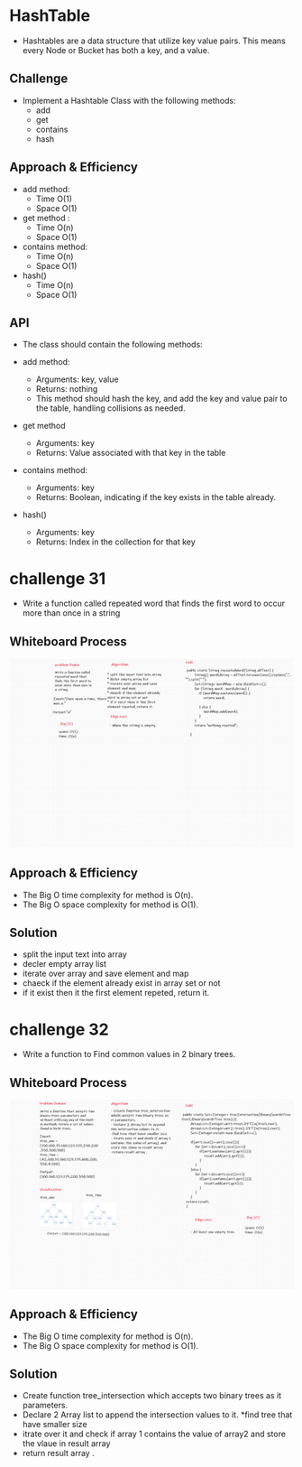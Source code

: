 # HashTable

* Hashtables are a data structure that utilize key value pairs. This means every Node or Bucket has both a key, and a value.

## Challenge

* Implement a Hashtable Class with the following methods:
  * add
  * get
  * contains
  * hash

## Approach & Efficiency

* add method:
  * Time O(1)
  * Space O(1)
* get method :
  * Time O(n)
  * Space O(1)
* contains method:
  * Time O(n)
  * Space O(1)
* hash()
  * Time O(n)
  * Space O(1)

## API

* The class should contain the following methods:

* add method:
  * Arguments: key, value
  * Returns: nothing
  * This method should hash the key, and add the key and value pair to the table, handling collisions as needed.

* get method
  * Arguments: key
  * Returns: Value associated with that key in the table

* contains method:
  * Arguments: key
  * Returns: Boolean, indicating if the key exists in the table already.

* hash()
  * Arguments: key
  * Returns: Index in the collection for that key

# challenge 31

* Write a function called repeated word that finds the first word to occur more than once in a string

## Whiteboard Process

![Whiteboard Process](repeated.png)

## Approach & Efficiency

* The Big O time complexity for method is O(n).
* The Big O space complexity for method is O(1).

## Solution

* split the input text into array
* decler empty array list
* iterate over array and save element and map
* chaeck if the element already exist in array set or not
* if it exist then it the first element repeted, return it.

# challenge 32

* Write a function to Find common values in 2 binary trees.

## Whiteboard Process

![Whiteboard Process](hashmap-tree-intersection.png)

## Approach & Efficiency

* The Big O time complexity for method is O(n).
* The Big O space complexity for method is O(1).

## Solution

* Create function tree_intersection which accepts two binary trees as it parameters.
* Declare 2 Array list to append the intersection values to it.
*find tree that have smaller size
* itrate over it and check if array 1 contains the value of array2 and store the vlaue in result array 
* return result array .


